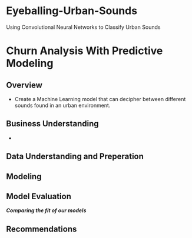 # Eyeballing-Urban-Sounds
Using Convolutional Neural Networks to Classify Urban Sounds


# Churn Analysis With Predictive Modeling

## Overview
- Create a Machine Learning model that can decipher between different sounds found in an urban environment.
  
## Business Understanding
- 

## Data Understanding and Preperation

## Modeling

## Model Evaluation
  
***Comparing the fit of our models***


## Recommendations









